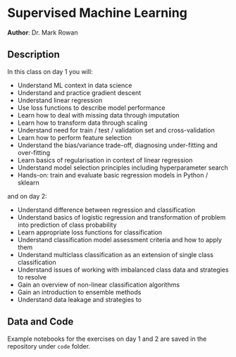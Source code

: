 # Supervised Machine Learning
**Author**: Dr. Mark Rowan

## Description
In this class on day 1 you will:

- Understand ML context in data science
- Understand and practice gradient descent
- Understand linear regression
- Use loss functions to describe model performance
- Learn how to deal with missing data through imputation
- Learn how to transform data through scaling
- Understand need for train / test / validation set and cross-validation
- Learn how to perform feature selection
- Understand the bias/variance trade-off, diagnosing under-fitting and over-fitting
- Learn basics of regularisation in context of linear regression
- Understand model selection principles including hyperparameter search
- Hands-on: train and evaluate basic regression models in Python / sklearn

and on day 2:
- Understand difference between regression and classification
- Understand basics of logistic regression and transformation of problem into prediction of class probability
- Learn appropriate loss functions for classification
- Understand classification model assessment criteria and how to apply them
- Understand multiclass classification as an extension of single class classification
- Understand issues of working with imbalanced class data and strategies to resolve
- Gain an overview of non-linear classification algorithms
- Gain an introduction to ensemble methods
- Understand data leakage and strategies to

## Data and Code
Example notebooks for the exercises on day 1 and 2 are saved in the repository under `code` folder.
